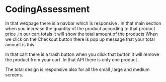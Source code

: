 # CodingAssessment
In that webpage there is a navbar which is responsive .
in that main section when you increase the quantity of the product according to that product price ,In our cart totals it will show the total amount of the products 
When we click on the Checkout button there is  pop up message that your total amount is this.


In that cart there is a trash button when you click that button it will remove the product from your cart .In that API there is only one product .

The total design is responsive also for all the small ,large and medium screens.
